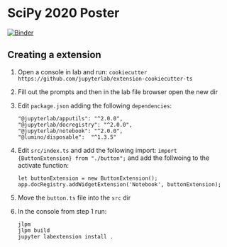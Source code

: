 # SciPy 2020 Poster

[![Binder](http://mybinder.org/badge_logo.svg)](https://mybinder.org/v2/gh/ajbozarth/SciPy2020/master?urlpath=lab)

## Creating a extension

1. Open a console in lab and run: `cookiecutter https://github.com/jupyterlab/extension-cookiecutter-ts`

2. Fill out the prompts and then in the lab file browser open the new dir

3. Edit `package.json` adding the following `dependencies`:

   ```
   "@jupyterlab/apputils": "^2.0.0",
   "@jupyterlab/docregistry": "^2.0.0",
   "@jupyterlab/notebook": "^2.0.0",
   "@lumino/disposable":  "^1.3.5"
   ```

3. Edit `src/index.ts` and add the following import: `import {ButtonExtension} from "./button";`
and add the follwoing to the activate function:

   ```
   let buttonExtension = new ButtonExtension();
   app.docRegistry.addWidgetExtension('Notebook', buttonExtension);
   ```

4. Move the `button.ts` file into the `src` dir

5. In the console from step 1 run:

   ```
   jlpm
   jlpm build
   jupyter labextension install .
   ```

